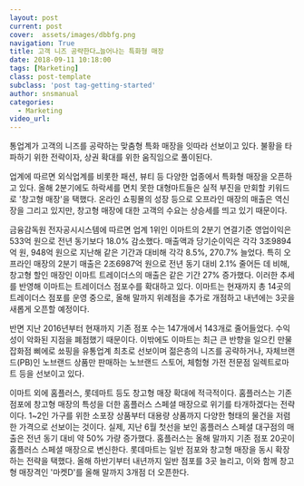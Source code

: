 ```yaml
---
layout: post
current: post
cover:  assets/images/dbbfg.png
navigation: True
title: 고객 니즈 공략한다…늘어나는 특화형 매장
date: 2018-09-11 10:18:00
tags: [Marketing]
class: post-template
subclass: 'post tag-getting-started'
author: snsmanual
categories:
  - Marketing
video_url: 
---
```


통업계가 고객의 니즈를 공략하는 맞춤형 특화 매장을 잇따라 선보이고 있다. 불황을 타파하기 위한 전략이자, 상권 확대를 위한 움직임으로 풀이된다.

업계에 따르면 외식업계를 비롯한 패션, 뷰티 등 다양한 업종에서 특화형 매장을 오픈하고 있다.
올해 2분기에도 하락세를 면치 못한 대형마트들은 실적 부진을 만회할 키워드로 '창고형 매장'을 
택했다. 
온라인 쇼핑몰의 성장 등으로 오프라인 매장의 매출은 역신장을 그리고 있지만, 창고형 매장에 대한 고객의 수요는 상승세를 띄고 있기 때문이다.

금융감독원 전자공시시스템에 따르면 업계 1위인 이마트의 2분기 연결기준 영업이익은 533억 원으로 전년 동기보다 18.0% 감소했다. 매출액과 당기순이익은 각각 3조9894억 원, 948억 원으로 지난해 같은 기간과 대비해 각각 8.5%, 270.7% 늘었다.
특히 오프라인 매장의 2분기 매출은 2조6987억 원으로 전년 동기 대비 2.1% 줄어든 데 비해, 창고형 할인 매장인 이마트 트레이더스의 매출은 같은 기간 27% 증가했다.
이러한 추세를 반영해 이마트는 트레이더스 점포수를 확대하고 있다. 이마트는 현재까지 총 14곳의 트레이더스 점포를 운영 중으로, 올해 말까지 위례점을 추가로 개점하고 내년에는 3곳을 새롭게 오픈할 예정이다.

반면 지난 2016년부터 현재까지 기존 점포 수는 147개에서 143개로 줄어들었다. 수익성이 악화된 지점을 폐점했기 때문이다. 이밖에도 이마트는 최근 큰 반향을 일으킨 만물 잡화점 삐에로 쑈핑을 유통업계 최초로 선보이며 젊은층의 니즈를 공략하거나, 자체브랜드(PB)인 노브랜드 상품만 판매하는 노브랜드 스토어, 체험형 가전 전문점 일렉트로마트 등을 선보이고 있다.

이마트 외에 홈플러스, 롯데마트 등도 창고형 매장 확대에 적극적이다.
홈플러스는 기존 점포에 창고형 매장의 특성을 더한 홈플러스 스페셜 매장으로 위기를 타개하겠다는 전략이다. 1~2인 가구를 위한 소포장 상품부터 대용량 상품까지 다양한 형태의 물건을 저렴한 가격으로 선보이는 것이다.
실제, 지난 6월 첫선을 보인 홈플러스 스페셜 대구점의 매출은 전년 동기 대비 약 50% 가량 증가했다. 홈플러스는 올해 말까지 기존 점포 20곳이 홈플러스 스페셜 매장으로 변신한다.
롯데마트는 일반 점포와 창고형 매장을 동시 확장하는 전략을 택했다. 올해 하반기부터 내년까지 일반 점포를 3곳 늘리고, 이와 함께 창고형 매장격인 '마켓D'를 올해 말까지 3개점 더 오픈한다.